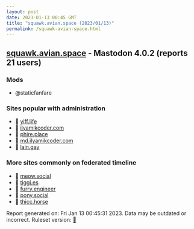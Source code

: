 ```yaml
---
layout: post
date: 2023-01-13 00:45 GMT
title: "squawk.avian.space (2023/01/13)"
permalink: /squawk-avian-space.html
---
```


## [squawk.avian.space](https://squawk.avian.space) - Mastodon 4.0.2 (reports 21 users)

### Mods
 * @staticfanfare

### Sites popular with administration

* 🐘 [yiff.life](/yiff-life.html)
* 🐘 [ilyamikcoder.com](/ilyamikcoder-com.html)
* 🐘 [phire.place](/phire-place.html)
* 🐘 [md.ilyamikcoder.com](/md-ilyamikcoder-com.html)
* 🐘 [lain.gay](/lain-gay.html)

### More sites commonly on federated timeline

* 🐘 [meow.social](/meow-social.html)
* 🐘 [tiggi.es](/tiggi-es.html)
* 🐘 [furry.engineer](/furry-engineer.html)
* 🐘 [pony.social](/pony-social.html)
* 🐘 [thicc.horse](/thicc-horse.html)

Report generated on: Fri Jan 13 00:45:31 2023. Data may be outdated or incorrect.
Ruleset version: [🧁](/version-cupcake)
